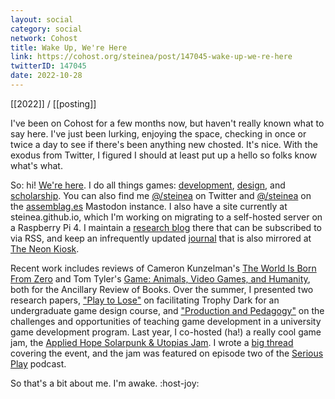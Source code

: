```yaml
---
layout: social
category: social
network: Cohost
title: Wake Up, We're Here
link: https://cohost.org/steinea/post/147045-wake-up-we-re-here
twitterID: 147045
date: 2022-10-28
---
```


[[2022]] / [[posting]]

I've been on Cohost for a few months now, but haven't really known what to say here. I've just been lurking, enjoying the space, checking in once or twice a day to see if there's been anything new chosted. It's nice. With the exodus from Twitter, I figured I should at least put up a hello so folks know what's what.

So: hi! [We're here](https://en.uesp.net/wiki/Morrowind:Jiub). I do all things games: [development](https://www.linkedin.com/in/steinea/), [design](https://vagrantludology.itch.io/), and [scholarship](https://orcid.org/0000-0003-4131-2695). You can also find me [@/steinea](https://twitter.com/steinea) on Twitter and [@/steinea](https://assemblag.es/@steinea) on the [assemblag.es](https://assemblag.es/) Mastodon instance. I also have a site currently at steinea.github.io, which I'm working on migrating to a self-hosted server on a Raspberry Pi 4. I maintain a [research blog](https://steinea.github.io/notes/) there that can be subscribed to via RSS, and keep an infrequently updated [journal](https://steinea.github.io/journal/) that is also mirrored at [The Neon Kiosk](https://kiosk.nightfall.city/).

Recent work includes reviews of Cameron Kunzelman's [The World Is Born From Zero](https://ancillaryreviewofbooks.org/2022/09/21/mechanics-of-speculation-review-of-cameron-kunzelmans-the-world-is-born-from-zero/) and Tom Tyler's [Game: Animals, Video Games, and Humanity](https://ancillaryreviewofbooks.org/2022/08/29/being-meat-review-of-tom-tylers-game-animals-video-games-and-humanity/), both for the Ancillary Review of Books. Over the summer, I presented two research papers, ["Play to Lose"](https://zenodo.org/record/6932651) on facilitating Trophy Dark for an undergraduate game design course, and ["Production and Pedagogy"](https://zenodo.org/record/7036777) on the challenges and opportunities of teaching game development in a university game development program. Last year, I co-hosted (ha!) a really cool game jam, the [Applied Hope Solarpunk & Utopias Jam](https://itch.io/jam/applied-hope). I wrote a [big thread](https://twitter.com/steinea/status/1390772196209926145) covering the event, and the jam was featured on episode two of the [Serious Play](https://anchor.fm/serious-play/episodes/Episode-2-Jo-Lindsay-Walton-e1dj2qs) podcast.

So that's a bit about me. I'm awake. :host-joy:
